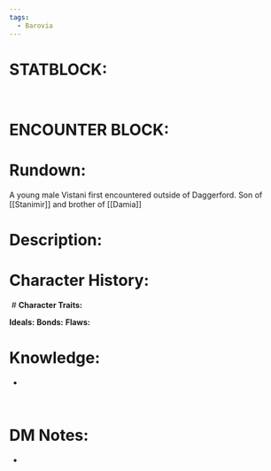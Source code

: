 ```yaml
---
tags:
  - Barovia
---
```

# **STATBLOCK:**

 

# **ENCOUNTER BLOCK:**

# **Rundown:**

A young male Vistani first encountered outside of Daggerford.
Son of [[Stanimir]] and brother of [[Damia]] 

# **Description:**

# **Character History:**

 # **Character Traits:** 

**Ideals:**
**Bonds:**
**Flaws:**

# **Knowledge:**

-    

 

# **DM Notes:**

-    

